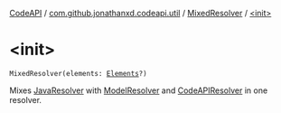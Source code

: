 [CodeAPI](../../index.md) / [com.github.jonathanxd.codeapi.util](../index.md) / [MixedResolver](index.md) / [&lt;init&gt;](.)

# &lt;init&gt;

`MixedResolver(elements: `[`Elements`](http://docs.oracle.com/javase/6/docs/api/javax/lang/model/util/Elements.html)`?)`

Mixes [JavaResolver](../-java-resolver/index.md) with [ModelResolver](../-model-resolver/index.md) and [CodeAPIResolver](../-code-a-p-i-resolver/index.md) in one resolver.

